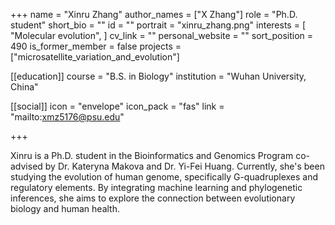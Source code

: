 +++
name = "Xinru Zhang"
author_names = ["X Zhang"]
role = "Ph.D. student"
short_bio = ""
id = ""
portrait = "xinru_zhang.png"
interests = [
  "Molecular evolution",
]
cv_link = ""
personal_website = ""
sort_position = 490
is_former_member = false
projects = ["microsatellite_variation_and_evolution"]

[[education]]
  course = "B.S. in Biology"
  institution = "Wuhan University, China"

[[social]]
    icon = "envelope"
    icon_pack = "fas"
    link = "mailto:xmz5176@psu.edu"


+++

Xinru is a Ph.D. student in the Bioinformatics and Genomics Program co-advised by Dr. Kateryna Makova and Dr. Yi-Fei Huang. Currently, she's been studying the evolution of human genome, specifically G-quadruplexes and regulatory elements. By integrating machine learning and phylogenetic inferences, she aims to explore the connection between evolutionary biology and human health.

